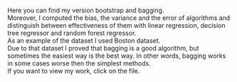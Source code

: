 Here you can find my version bootstrap and bagging.<br/>
Moreover, I computed the bias, the variance and the error of algorithms and distinguish between effectiveness of them with linear regression, decision tree regressor and random forest regressor.<br/>
As an example of the dataset I used Boston dataset.<br/>
Due to that dataset I proved that bagging is a good algorithm, but sometimes the easiest way is the best way. In other words, bagging works in some cases worse then the simplest methods.<br/>
If you want to view my work, click on the file.
